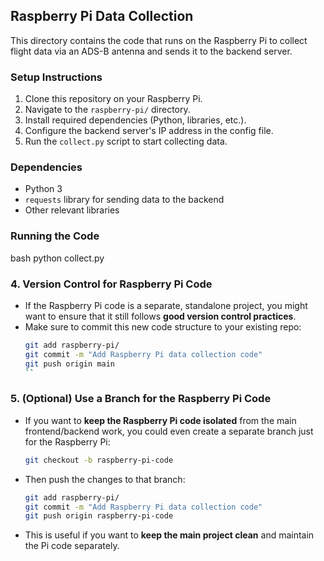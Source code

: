 ## Raspberry Pi Data Collection

This directory contains the code that runs on the Raspberry Pi to collect flight data via an ADS-B antenna and sends it to the backend server.

### Setup Instructions

1. Clone this repository on your Raspberry Pi.
2. Navigate to the `raspberry-pi/` directory.
3. Install required dependencies (Python, libraries, etc.).
4. Configure the backend server's IP address in the config file.
5. Run the `collect.py` script to start collecting data.

### Dependencies

- Python 3
- `requests` library for sending data to the backend
- Other relevant libraries

### Running the Code

bash
python collect.py

### 4. **Version Control for Raspberry Pi Code**

- If the Raspberry Pi code is a separate, standalone project, you might want to ensure that it still follows **good version control practices**.
- Make sure to commit this new code structure to your existing repo:
  ```bash
  git add raspberry-pi/
  git commit -m "Add Raspberry Pi data collection code"
  git push origin main
  ``
  ```

### 5. **(Optional) Use a Branch for the Raspberry Pi Code**

- If you want to **keep the Raspberry Pi code isolated** from the main frontend/backend work, you could even create a separate branch just for the Raspberry Pi:
  ```bash
  git checkout -b raspberry-pi-code
  ```
- Then push the changes to that branch:
  ```bash
  git add raspberry-pi/
  git commit -m "Add Raspberry Pi data collection code"
  git push origin raspberry-pi-code
  ```
- This is useful if you want to **keep the main project clean** and maintain the Pi code separately.
